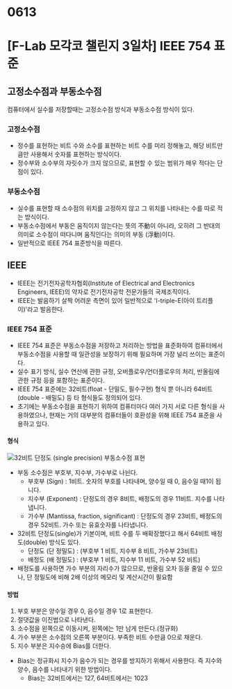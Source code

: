 # 0613

# [F-Lab 모각코 챌린지 3일차] IEEE 754 표준

## 고정소수점과 부동소수점
컴퓨터에서 실수를 저장할때는 고정소수점 방식과 부동소수점 방식이 있다.

### 고정소수점
- 정수를 표현하는 비트 수와 소수를 표현하는 비트 수를 미리 정해놓고, 해당 비트만큼만 사용해서 숫자를 표현하는 방식이다.
- 정수부와 소수부의 자릿수가 크지 않으므로, 표현할 수 있는 범위가 매우 적다는 단점이 있다.

### 부동소수점
- 실수를 표현할 때 소수점의 위치를 고정하지 않고 그 위치를 나타내는 수를 따로 적는 방식이다.
- 부동소수점에서 부동은 움직이지 않는다는 뜻의 不動이 아니라, 오히려 그 반대의 의미로 소수점이 떠다니며 움직인다는 의미의 부동 (浮動)이다.
- 일반적으로 IEEE 754 표준방식을 따른다.

## IEEE
- IEEE는 전기전자공학자협회(Institute of Electrical and Electronics Engineers, IEEE)의 약자로 전기전자공학 전문가들의 국제조직이다.
- IEEE는 발음하기 살짝 어려운 측면이 있어 일반적으로 'I-triple-E(아이 트리플 이)'라고 발음한다.

### IEEE 754 표준
- IEEE 754 표준은 부동소수점을 저장하고 처리하는 방법을 표준화하여 컴퓨터에서 부동소수점을 사용할 때 일관성을 보장하기 위해 필요하며 가장 널리 쓰이는 표준이다.
- 실수 표기 방식, 실수 연산에 관한 규정, 오버플로우/언더플로우의 처리, 반올림에 관한 규정 등을 포함하는 표준이다.
- IEEE 754 표준에는 32비트(float - 단밀도, 필수구현) 형식 뿐 아니라 64비트(double - 배밀도) 등 타 형식들도 정의되어 있다.
- 초기에는 부동소수점을 표현하기 위하여 컴퓨터마다 여러 가지 서로 다른 형식을 사용하였으나, 현재는 거의 대부분의 컴퓨터들이 호환성을 위해 IEEE 754 표준을 사용하고 있다.

#### 형식
![32비트 단정도 (single precision) 부동소수점 표현](https://velog.velcdn.com/images/ahnjs/post/f7313e72-fe69-4cee-9f3d-d5168d2ce2c9/image.png)

- 부동 소수점은 부호부, 지수부, 가수부로 나뉜다.
    - 부호부 (Sign) : 1비트. 숫자의 부호를 나타내며, 양수일 때 0, 음수일 때1이 됩니다.
    - 지수부 (Exponent) : 단정도의 경우 8비트, 배정도의 경우 11비트. 지수를 나타냅니다.
    - 가수부 (Mantissa, fraction, significant) : 단정도의 경우 23비트, 배정도의 경우 52비트. 가수 또는 유효숫자를 나타냅니다.
- 32비트 단정도(single)가 기본이며, 비트 수를 두 배확장했다고 해서 64비트 배정도(double) 방식도 있다.
    - 단정도 (단 정밀도) : (부호부 1 비트, 지수부 8 비트, 가수부 23비트)
    - 배정도 (배 정밀도) : (부호부 1 비트, 지수부 11 비트, 가수부 52 비트)
- 배정도를 사용하면 가수 부분의 자리수가 많으므로, 반올림 오차 등을 줄일 수 있으나, 단 정밀도에 비해 2배 이상의 메모리 및 계산시간이 필요함


#### 방법
1. 부호 부분은 양수일 경우 0, 음수일 경우 1로 표현한다.
2. 절댓값을 이진법으로 나타낸다.
3. 소수점을 왼쪽으로 이동시켜, 왼쪽에는 1만 남게 만든다.(정규화)
4. 가수 부분은 소수점의 오른쪽 부분이다. 부족한 비트 수만큼 0으로 채운다.
5. 지수 부분은 지수승에 Bias를 더한다.

- Bias는 정규화시 지수가 음수가 되는 경우를 방지하기 위해서 사용한다. 즉 지수와 양수, 음수를 나타내기 위한 방법이다.
    - Bias는 32비트에서는 127, 64비트에서는 1023